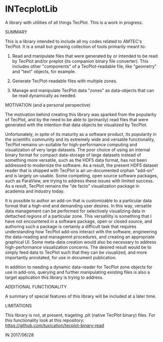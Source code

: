 # INTecplotLib
A library with utilities of all things TecPlot. This is a work in progress.


SUMMARY

This is a library intended to include all my codes related to AMTEC's TecPlot.
It is a small but growing collection of tools primarily meant to:

1. Read and manipulate files that were generated by or intended to be read by
TecPlot and/or preplot (its companion binary file converter). This includes
other "components" of a TecPlot-readable file, like "geometry" and "text"
objects, for example.

2. Generate TecPlot-readable files with multiple zones.

3. Manage and manipulate TecPlot data "zones" as data-objects that can be
read dynamically as needed.


MOTIVATION (and a personal perspective)

The motivation behind creating this library was sparked from the popularity
of TecPlot, and by the need to be able to (primarily) read files that were
generated with the intention that data objects be visualized by TecPlot.

Unfortunately, in spite of its maturity as a software product, its popularity
in the scientific community and its extremely wide and versatile functionality,
TecPlot remains un-suitable for high-performance computing and visualization
of very large datasets. The poor choice of using an internal binary format
for compact data-storage of large datasets instead of something more versatile,
such as the HDF5 data format, has not been addressed to modernize the software.
As a result, the present HDF5 dataset reader that is shipped with TecPlot is
an un-documented orphan "add-on" and is largely un-usable. Some competing, open
source software packages, such as ParaView, are trying to address these issues
with limited success. As a result, TecPlot remains the "de facto" visualization
package in academia and industry today.

It is possible to author an add-on that is customizable to a particular data
format that a high-end and demanding user desires. In this way, versatile
data management can be performed for selectively visualizing data in dettached
regions of a particular zone. This versatility is something that I have not
encountered in a software package, open or closed source, and authoring such
a package is certainly a difficult task that requires understanding how TecPlot
add-ons interact with the software, engineering the data-reading and managemnt
procedures, and creating an appropriate graphical UI. Some meta-data creation
would also be necessary to address high-performance visualization concerns. The
desired result would be to simply feed data to TecPlot such that they can be
visualized, and more importantly annotated, for use in document publication.

In addition to needing a dynamic data-reader for TecPlot zone objects for use
in add-ons, querying and further manipulating existing files is also a target
application this library is trying to address.


ADDITIONAL FUNCTIONALITY

A summary of special features of this library will be included at a later time.


LIMITATIONS

This library is not, at present, trageting .plt (native TecPlot binary) files.
For this functionality look at this repository:
https://github.com/tuxication/tecplot-binary-read


IN 2017/06/28
